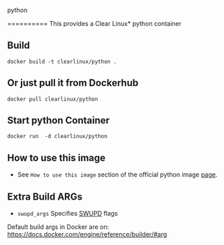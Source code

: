 python

==========
This provides a Clear Linux* python container

Build
-----
```
docker build -t clearlinux/python .
```

Or just pull it from Dockerhub
---------------------------
```
docker pull clearlinux/python
```

Start python Container
-----------------------
```
docker run  -d clearlinux/python
```

How to use this image
---------------------
- See ``How to use this image`` section of the official python image [page](https://hub.docker.com/_/python).

Extra Build ARGs
----------------
- ``swupd_args`` Specifies [SWUPD](https://clearlinux.org/documentation/swupdate_how_to_run_the_updater.html) flags

Default build args in Docker are on: https://docs.docker.com/engine/reference/builder/#arg

